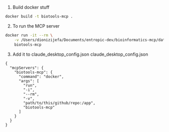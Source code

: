 1. Build docker stuff
```bash
docker build -t biotools-mcp .
```
2. To run the MCP server
```bash
docker run -it --rm \
    -v /Users/dionizijefa/Documents/entropic-dev/bioinformatics-mcp/data:/data \
    biotools-mcp
```
3. Add it to claude_desktop_config.json
claude_desktop_config.json
```
{
  "mcpServers": {
    "biotools-mcp": {
      "command": "docker",
      "args": [
        "run",
        "-i",
        "--rm",
        "-v",
        "path/to/this/github/repo:/app",
        "biotools-mcp"
      ]
    }
  }
}
```


